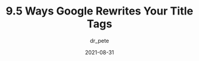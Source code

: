 ---
author: dr_pete
date: 2021-08-31
publisher: moz
tags:
  - seo
target_url: https://moz.com/blog/ways-google-rewrites-title-tags
title: 9.5 Ways Google Rewrites Your Title Tags
---
